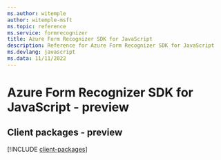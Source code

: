 ```yaml
---
ms.author: witemple
author: witemple-msft
ms.topic: reference
ms.service: formrecognizer
title: Azure Form Recognizer SDK for JavaScript
description: Reference for Azure Form Recognizer SDK for JavaScript
ms.devlang: javascript
ms.data: 11/11/2022
---
```

# Azure Form Recognizer SDK for JavaScript - preview

## Client packages - preview
[!INCLUDE [client-packages](form-recognizer-client-index.md)]
